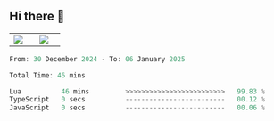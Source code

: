 ## Hi there 👋

<p align="center">
  <table align="center">
  <tr border="none">
  <td width="35%" align="center">
    <img  align="center"  src="http://github-profile-summary-cards.vercel.app/api/cards/stats?username=ricepunk&theme=github_dark" />
  </td>
    
  <td width="65%" align="center">
    <img  align="center"  src="http://github-profile-summary-cards.vercel.app/api/cards/profile-details?username=ricepunk&theme=github_dark" />
  </td>
  </tr>
  </table>
</p>

<!--START_SECTION:waka-->

```typescript
From: 30 December 2024 - To: 06 January 2025

Total Time: 46 mins

Lua          46 mins         >>>>>>>>>>>>>>>>>>>>>>>>>   99.83 %
TypeScript   0 secs          -------------------------   00.12 %
JavaScript   0 secs          -------------------------   00.06 %
```

<!--END_SECTION:waka-->
